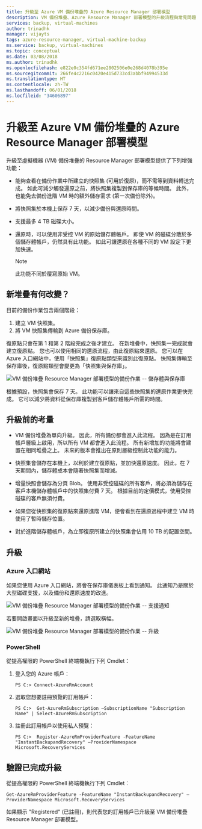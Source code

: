 ```yaml
---
title: 升級至 Azure VM 備份堆疊的 Azure Resource Manager 部署模型
description: VM 備份堆疊、Azure Resource Manager 部署模型的升級流程與常見問題集
services: backup, virtual-machines
author: trinadhk
manager: vijayts
tags: azure-resource-manager, virtual-machine-backup
ms.service: backup, virtual-machines
ms.topic: conceptual
ms.date: 03/08/2018
ms.author: trinadhk
ms.openlocfilehash: e822e0c354fd671ee2802506e0e268d4078b395e
ms.sourcegitcommit: 266fe4c2216c0420e415d733cd3abbf94994533d
ms.translationtype: HT
ms.contentlocale: zh-TW
ms.lasthandoff: 06/01/2018
ms.locfileid: "34606897"
---
```

# <a name="upgrade-to-the-azure-resource-manager-deployment-model-for-azure-vm-backup-stack"></a>升級至 Azure VM 備份堆疊的 Azure Resource Manager 部署模型
升級至虛擬機器 (VM) 備份堆疊的 Resource Manager 部署模型提供了下列增強功能：
* 能夠查看在備份作業中所建立的快照集 (可用於復原)，而不需等到資料轉送完成。 如此可減少觸發還原之前，將快照集複製到保存庫的等候時間。 此外，也能免去備份進階 VM 時的額外儲存需求 (第一次備份除外)。  

* 將快照集於本機上保存 7 天，以減少備份與還原時間。

* 支援最多 4 TB 磁碟大小。

* 還原時，可以使用非受控 VM 的原始儲存體帳戶。 即使 VM 的磁碟分散於多個儲存體帳戶，仍然具有此功能。 如此可讓還原在各種不同的 VM 設定下更加快速。
    > [!NOTE] 
    > 此功能不同於覆寫原始 VM。 
    >

## <a name="whats-changing-in-the-new-stack"></a>新堆疊有何改變？
目前的備份作業包含兩個階段：
1.  建立 VM 快照集。 
2.  將 VM 快照集傳輸到 Azure 備份保存庫。 

復原點只會在第 1 和第 2 階段完成之後才建立。 在新堆疊中，快照集一完成就會建立復原點。 您也可以使用相同的還原流程，由此復原點來還原。 您可以在 Azure 入口網站中，使用「快照集」復原點類型來識別此復原點。 快照集傳輸至保存庫後，復原點類型會變更為「快照集與保存庫」。 

![VM 備份堆疊 Resource Manager 部署模型的備份作業 -- 儲存體與保存庫](./media/backup-azure-vms/instant-rp-flow.jpg) 

根據預設，快照集會保存 7 天。 此功能可以讓來自這些快照集的還原作業更快完成。 它可以減少將資料從保存庫複製到客戶儲存體帳戶所需的時間。 

## <a name="considerations-before-upgrade"></a>升級前的考量
* VM 備份堆疊為單向升級。 因此，所有備份都會進入此流程。 因為是在訂用帳戶層級上啟用，所以所有 VM 都會進入此流程。 所有新增加的功能將會建置在相同堆疊之上。 未來的版本會推出在原則層級控制此功能的能力。

* 快照集會儲存在本機上，以利於建立復原點，並加快還原速度。 因此，在 7 天期間內，儲存體成本會隨著快照集而增減。

* 增量快照會儲存為分頁 Blob。 使用非受控磁碟的所有客戶，將必須為儲存在客戶本機儲存體帳戶中的快照集付費 7 天。 根據目前的定價模式，使用受控磁碟的客戶無須付費。

* 如果您從快照集的復原點來還原進階 VM，便會看到在還原過程中建立 VM 時使用了暫時儲存位置。

* 對於進階儲存體帳戶，為立即復原所建立的快照集會佔用 10 TB 的配置空間。

## <a name="upgrade"></a>升級
### <a name="the-azure-portal"></a>Azure 入口網站
如果您使用 Azure 入口網站，將會在保存庫儀表板上看到通知。 此通知乃是關於大型磁碟支援，以及備份和還原速度的改進。

![VM 備份堆疊 Resource Manager 部署模型的備份作業 -- 支援通知](./media/backup-azure-vms/instant-rp-banner.png) 

若要開啟畫面以升級至新的堆疊，請選取橫幅。 

![VM 備份堆疊 Resource Manager 部署模型的備份作業 -- 升級](./media/backup-azure-vms/instant-rp.png) 

### <a name="powershell"></a>PowerShell
從提高權限的 PowerShell 終端機執行下列 Cmdlet：
1.  登入您的 Azure 帳戶： 

    ```
    PS C:> Connect-AzureRmAccount
    ```

2.  選取您想要註冊預覽的訂用帳戶：

    ```
    PS C:>  Get-AzureRmSubscription –SubscriptionName "Subscription Name" | Select-AzureRmSubscription
    ```

3.  註冊此訂用帳戶以使用私人預覽：

    ```
    PS C:>  Register-AzureRmProviderFeature -FeatureName "InstantBackupandRecovery" –ProviderNamespace Microsoft.RecoveryServices
    ```

## <a name="verify-that-the-upgrade-is-finished"></a>驗證已完成升級
從提高權限的 PowerShell 終端機執行下列 Cmdlet︰

```
Get-AzureRmProviderFeature -FeatureName "InstantBackupandRecovery" –ProviderNamespace Microsoft.RecoveryServices
```

如果顯示 "Registered" (已註冊)，則代表您的訂用帳戶已升級至 VM 備份堆疊 Resource Manager 部署模型。
